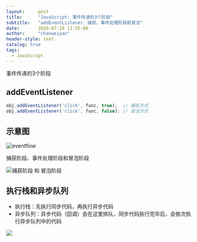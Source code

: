 ```yaml
---
layout:     post
title:      "JavaScript: 事件传递的3个阶段"
subtitle:   "addEventListener、捕获、事件处理阶段和冒泡"
date:       2020-07-19 11:55:00
author:     "chanweiyan"
header-style: text
catalog: true
tags:
  - JavaScript
---
```


事件传递的3个阶段

## addEventListener

```js
obj.addEventListener('click', func, true);  // 捕获方式
obj.addEventListener('click', func, false); // 冒泡方式
```

## 示意图

![eventflow](https://tva1.sinaimg.cn/large/007S8ZIlly1ggw58fjipsj30m80gan1a.jpg)

捕获阶段、事件处理阶段和冒泡阶段

![捕获阶段 和 冒泡阶段](https://tva1.sinaimg.cn/large/007S8ZIlly1ggw59jd579j30m80d8dju.jpg)

## 执行栈和异步队列

* 执行栈：先执行同步代码，再执行异步代码
* 异步队列：异步代码（回调）会在这里排队，同步代码执行完毕后，会依次执行异步队列中的代码

![](https://tva1.sinaimg.cn/large/007S8ZIlly1ggw59wpojfj314z0u0qf1.jpg)
